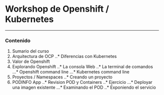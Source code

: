 # Workshop de Openshift / Kubernetes
----

### Contenido

1. Sumario del curso
2. Arquitectura de OCP
..* Diferencias con Kubernetes
3. Valor de Openshift
4. Explorando Openshift
..* La consola Web
..* La terminal de comandos
...* Openshift command line
...* Kubernetes command line
5. Proyectos / Namespaces
..* Creando un proyecto
6. PODINFO App
..* Revision POD y Containers
..* Ejercicio
...* Deployar una imagen existente
...* Examinando el POD
..* Exponiendo el servicio



